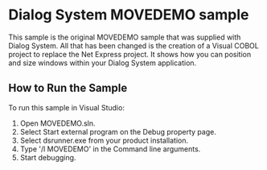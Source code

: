 # Dialog System MOVEDEMO sample

This sample is the original MOVEDEMO sample that was supplied with Dialog System.
All that has been changed is the creation of a Visual COBOL project to replace
the Net Express project. It shows how you can position and size windows
within your Dialog System application.

## How to Run the Sample

To run this sample in Visual Studio:

1. Open MOVEDEMO.sln.
2. Select Start external program on the Debug property page.
3. Select dsrunner.exe from your product installation.
4. Type '/l MOVEDEMO' in the Command line arguments.
5. Start debugging.